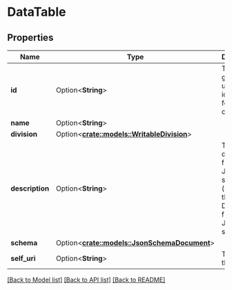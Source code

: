 # DataTable

## Properties

Name | Type | Description | Notes
------------ | ------------- | ------------- | -------------
**id** | Option<**String**> | The globally unique identifier for the object. | [optional][readonly]
**name** | Option<**String**> |  | [optional]
**division** | Option<[**crate::models::WritableDivision**](WritableDivision.md)> |  | [optional]
**description** | Option<**String**> | The description from the JSON schema (equates to the Description field on the JSON schema.) | [optional]
**schema** | Option<[**crate::models::JsonSchemaDocument**](JsonSchemaDocument.md)> |  | [optional]
**self_uri** | Option<**String**> | The URI for this object | [optional][readonly]

[[Back to Model list]](../README.md#documentation-for-models) [[Back to API list]](../README.md#documentation-for-api-endpoints) [[Back to README]](../README.md)


